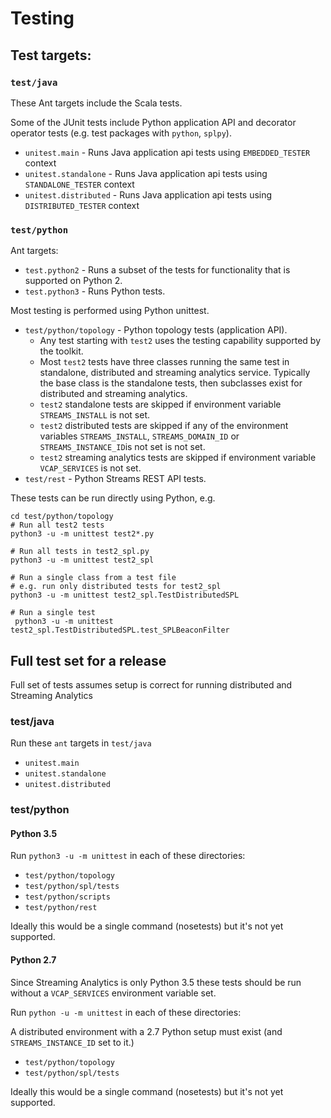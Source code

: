# Testing
## Test targets:

### `test/java`

These Ant targets include the Scala tests.

Some of the JUnit tests include Python application API and decorator operator tests (e.g. test packages with `python`, `splpy`).

* `unitest.main` - Runs Java application api tests using `EMBEDDED_TESTER` context 
* `unitest.standalone` - Runs Java application api tests using `STANDALONE_TESTER` context
* `unitest.distributed` - Runs Java application api tests using `DISTRIBUTED_TESTER` context

### `test/python`

Ant targets:

* `test.python2` - Runs a subset of the tests for functionality that is supported on Python 2.
* `test.python3` - Runs Python tests.

Most testing is performed using Python unittest.
* `test/python/topology` - Python topology tests (application API).
  * Any test starting with `test2` uses the testing capability supported by the toolkit.
  * Most `test2` tests have three classes running the same test in standalone, distributed and streaming analytics service. Typically the base class is the standalone tests, then subclasses exist for distributed and streaming analytics.
  * `test2` standalone tests are skipped if environment variable `STREAMS_INSTALL` is not set.
  * `test2` distributed tests are skipped if any of the environment variables `STREAMS_INSTALL`, `STREAMS_DOMAIN_ID` or `STREAMS_INSTANCE_ID`is not set is not set.
  * `test2` streaming analytics tests are skipped if environment variable `VCAP_SERVICES` is not set.
* `test/rest` -  Python Streams REST API tests.
  
 These tests can be run directly using Python, e.g.
 ```
 cd test/python/topology
 # Run all test2 tests
 python3 -u -m unittest test2*.py
  
 # Run all tests in test2_spl.py
 python3 -u -m unittest test2_spl
 
 # Run a single class from a test file
 # e.g. run only distributed tests for test2_spl
 python3 -u -m unittest test2_spl.TestDistributedSPL
 
 # Run a single test
  python3 -u -m unittest test2_spl.TestDistributedSPL.test_SPLBeaconFilter
 ```
 
 
## Full test set for a release

Full set of tests assumes setup is correct for running distributed and Streaming Analytics
 
### test/java

Run these `ant` targets in `test/java`

* `unitest.main`
* `unitest.standalone`
* `unitest.distributed`

### test/python

#### Python 3.5

Run `python3 -u -m unittest` in each of these directories:

   * `test/python/topology`
   * `test/python/spl/tests`
   * `test/python/scripts`
   * `test/python/rest`
   
 Ideally this would be a single command (nosetests) but it's not yet supported.
 
#### Python 2.7

Since Streaming Analytics is only Python 3.5 these tests should be run without a `VCAP_SERVICES` environment variable set.
 

Run `python -u -m unittest` in each of these directories:

A distributed environment with a 2.7 Python setup must exist (and `STREAMS_INSTANCE_ID` set to it.)

   * `test/python/topology`
   * `test/python/spl/tests`
   
 Ideally this would be a single command (nosetests) but it's not yet supported.
